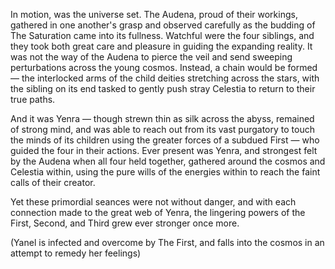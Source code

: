 In motion, was the universe set. The Audena, proud of their workings, gathered in one another's grasp and observed carefully as the budding of The Saturation came into its fullness. Watchful were the four siblings, and they took both great care and pleasure in guiding the expanding reality. It was not the way of the Audena to pierce the veil and send sweeping perturbations across the young cosmos. Instead, a chain would be formed — the interlocked arms of the child deities stretching across the stars, with the sibling on its end tasked to gently push stray Celestia to return to their true paths.

And it was Yenra — though strewn thin as silk across the abyss, remained of strong mind, and was able to reach out from its vast purgatory to touch the minds of its children using the greater forces of a subdued First — who guided the four in their actions. Ever present was Yenra, and strongest felt by the Audena when all four held together, gathered around the cosmos and Celestia within, using the pure wills of the energies within to reach the faint calls of their creator.

Yet these primordial seances were not without danger, and with each connection made to the great web of Yenra, the lingering powers of the First, Second, and Third grew ever stronger once more.

(Yanel is infected and overcome by The First, and falls into the cosmos in an attempt to remedy her feelings)
